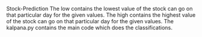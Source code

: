 Stock-Prediction
The low contains the lowest value of the stock can go on that particular day for the given values.
The high contains the highest value of the stock can go on that particular day for the given values.
The kalpana.py contains the main code which does the classifications.

